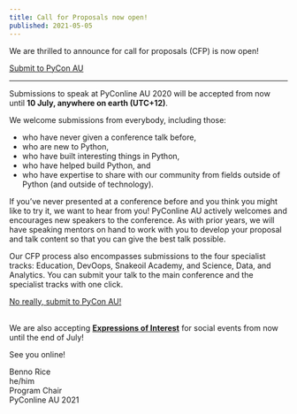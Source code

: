 ```yaml
---
title: Call for Proposals now open!
published: 2021-05-05
---
```


We are thrilled to announce for call for proposals (CFP) is now open!

<div class='center-content'>
    <a href="https://pretalx.com/pycon-au-2021/cfp" class='btn btn-chonk'>
        Submit to PyCon AU
    </a>
</div>
<hr>

Submissions to speak at PyConline AU 2020 will be accepted from now until **10 July, anywhere on earth (UTC+12)**. 

We welcome submissions from everybody, including those:

* who have never given a conference talk before,
* who are new to Python,
* who have built interesting things in Python, 
* who have helped build Python, and
* who have expertise to share with our community from fields outside of Python (and outside of technology).

If you’ve never presented at a conference before and you think you might like to try it, we want to hear from you! PyConline AU actively welcomes and encourages new speakers to the conference. As with prior years, we will have speaking mentors on hand to work with you to develop your proposal and talk content so that you can give the best talk possible.

Our CFP process also encompasses submissions to the four specialist tracks: Education, DevOops, Snakeoil Academy, and Science, Data, and Analytics. You can submit your talk to the main conference and the specialist tracks with one click.

<div class='center-content'>
    <a href="https://pretalx.com/pycon-au-2021/cfp" class='btn btn-chonk'>
        No really, submit to PyCon AU!
    </a>
</div>
<br>

We are also accepting [**Expressions of Interest**](/social) for social events from now until the end of July!

See you online!

Benno Rice<br>he/him<br>Program Chair<br>PyConline AU 2021
